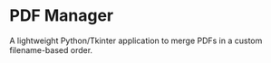 # PDF Manager

A lightweight Python/Tkinter application to merge PDFs in a custom filename-based order.
